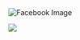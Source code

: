 <img src="https://scontent.fmnl9-5.fna.fbcdn.net/v/t39.30808-6/393197962_776314951206305_5144449473946712382_n.jpg?stp=cp6_dst-jpg&_nc_cat=109&ccb=1-7&_nc_sid=86c6b0&_nc_eui2=AeG6FjZrI0VxaOGdLgEeKjG0MkbZ7A0HhaUyRtnsDQeFpc3--FwTCG_-kyxb40XNCDjhWNWGd2lqtOMkr0oWBleR&_nc_ohc=2HnYJY0Ua4oQ7kNvgF-4zWj&_nc_zt=23&_nc_ht=scontent.fmnl9-5.fna&_nc_gid=AWhCiSV7h4WF_SRJEh1I7bG&oh=00_AYAnPzm8jTDfW0iE5zfaHk8Kz8F5WSSXLiQQIh7YSjqbwA&oe=67140939" alt="Facebook Image" style="max-width:100%; height:auto;">


<!--![](https://github-readme-stats.vercel.app/api?username=joshuasacc&theme=dark&hide_border=false&include_all_commits=true&count_private=false)<br/>-->
![](https://github-readme-stats.vercel.app/api/top-langs/?username=joshuasacc&theme=dark&hide_border=false&include_all_commits=true&count_private=false&layout=compact)



